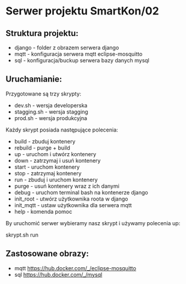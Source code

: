 # Serwer projektu SmartKon/02

## Struktura projektu:
- django - folder z obrazem serwera django
- mqtt - konfiguracja serwera mqtt eclipse-mosquitto
- sql - konfiguracja/buckup serwera bazy danych mysql

## Uruchamianie:

Przygotowane są trzy skrypty:
- dev.sh - wersja developerska
- stagging.sh - wersja stagging
- prod.sh - wersja produkcyjna

Każdy skrypt posiada następujące polecenia:

- build - zbuduj kontenery
- rebuild - purge + build
- up - uruchom i utwórz kontenery
- down - zatrzymaj i usuń kontenery
- start - uruchom kontenery
- stop - zatrzymaj kontenery
- run - zbuduj i uruchom kontenery
- purge - usuń kontenery wraz z ich danymi
- debug - uruchom terminal bash na kontenerze django
- init_root - utwórz użytkownika roota w django
- init_mqtt - ustaw użytkownika dla serwera mqtt
- help - komenda pomoc

By uruchomić serwer wybieramy nasz skrypt i używamy polecenia up:

skrypt.sh run

## Zastosowane obrazy:
- mqtt https://hub.docker.com/_/eclipse-mosquitto
- sql https://hub.docker.com/_/mysql
